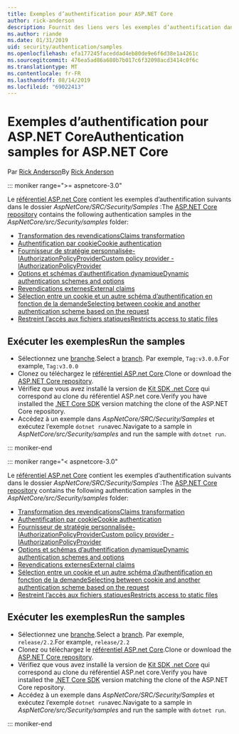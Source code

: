 ```yaml
---
title: Exemples d’authentification pour ASP.NET Core
author: rick-anderson
description: Fournit des liens vers les exemples d’authentification dans le référentiel ASP.NET Core.
ms.author: riande
ms.date: 01/31/2019
uid: security/authentication/samples
ms.openlocfilehash: efa177245faceddad4eb80de9e6f6d38e1a4261c
ms.sourcegitcommit: 476ea5ad86a680b7b017c6f32098acd3414c0f6c
ms.translationtype: MT
ms.contentlocale: fr-FR
ms.lasthandoff: 08/14/2019
ms.locfileid: "69022413"
---
```

# <a name="authentication-samples-for-aspnet-core"></a><span data-ttu-id="e6f5b-103">Exemples d’authentification pour ASP.NET Core</span><span class="sxs-lookup"><span data-stu-id="e6f5b-103">Authentication samples for ASP.NET Core</span></span>

<span data-ttu-id="e6f5b-104">Par [Rick Anderson](https://twitter.com/RickAndMSFT)</span><span class="sxs-lookup"><span data-stu-id="e6f5b-104">By [Rick Anderson](https://twitter.com/RickAndMSFT)</span></span>

::: moniker range=">= aspnetcore-3.0"

<span data-ttu-id="e6f5b-105">Le [référentiel ASP.net Core](https://github.com/aspnet/AspNetCore) contient les exemples d’authentification suivants dans le dossier *AspNetCore/SRC/Security/Samples* :</span><span class="sxs-lookup"><span data-stu-id="e6f5b-105">The [ASP.NET Core repository](https://github.com/aspnet/AspNetCore) contains the following authentication samples in the *AspNetCore/src/Security/samples* folder:</span></span>

* [<span data-ttu-id="e6f5b-106">Transformation des revendications</span><span class="sxs-lookup"><span data-stu-id="e6f5b-106">Claims transformation</span></span>](https://github.com/aspnet/AspNetCore/tree/release/2.2/src/Security/samples/ClaimsTransformation)
* [<span data-ttu-id="e6f5b-107">Authentification par cookie</span><span class="sxs-lookup"><span data-stu-id="e6f5b-107">Cookie authentication</span></span>](https://github.com/aspnet/AspNetCore/tree/release/2.2/src/Security/samples/Cookies)
* [<span data-ttu-id="e6f5b-108">Fournisseur de stratégie personnalisée-IAuthorizationPolicyProvider</span><span class="sxs-lookup"><span data-stu-id="e6f5b-108">Custom policy provider - IAuthorizationPolicyProvider</span></span>](https://github.com/aspnet/AspNetCore/tree/release/2.2/src/Security/samples/CustomPolicyProvider)
* [<span data-ttu-id="e6f5b-109">Options et schémas d’authentification dynamique</span><span class="sxs-lookup"><span data-stu-id="e6f5b-109">Dynamic authentication schemes and options</span></span>](https://github.com/aspnet/AspNetCore/tree/release/2.2/src/Security/samples/DynamicSchemes)
* [<span data-ttu-id="e6f5b-110">Revendications externes</span><span class="sxs-lookup"><span data-stu-id="e6f5b-110">External claims</span></span>](https://github.com/aspnet/AspNetCore/tree/release/2.2/src/Security/samples/Identity.ExternalClaims)
* [<span data-ttu-id="e6f5b-111">Sélection entre un cookie et un autre schéma d’authentification en fonction de la demande</span><span class="sxs-lookup"><span data-stu-id="e6f5b-111">Selecting between cookie and another authentication scheme based on the request</span></span>](https://github.com/aspnet/AspNetCore/tree/release/2.2/src/Security/samples/PathSchemeSelection)
* [<span data-ttu-id="e6f5b-112">Restreint l’accès aux fichiers statiques</span><span class="sxs-lookup"><span data-stu-id="e6f5b-112">Restricts access to static files</span></span>](https://github.com/aspnet/AspNetCore/tree/release/2.2/src/Security/samples/StaticFilesAuth)

## <a name="run-the-samples"></a><span data-ttu-id="e6f5b-113">Exécuter les exemples</span><span class="sxs-lookup"><span data-stu-id="e6f5b-113">Run the samples</span></span>

* <span data-ttu-id="e6f5b-114">Sélectionnez une [branche](https://github.com/aspnet/AspNetCore).</span><span class="sxs-lookup"><span data-stu-id="e6f5b-114">Select a [branch](https://github.com/aspnet/AspNetCore).</span></span> <span data-ttu-id="e6f5b-115">Par exemple, `Tag:v3.0.0`.</span><span class="sxs-lookup"><span data-stu-id="e6f5b-115">For example, `Tag:v3.0.0`</span></span>
* <span data-ttu-id="e6f5b-116">Clonez ou téléchargez le [référentiel ASP.net Core](https://github.com/aspnet/AspNetCore).</span><span class="sxs-lookup"><span data-stu-id="e6f5b-116">Clone or download the [ASP.NET Core repository](https://github.com/aspnet/AspNetCore).</span></span>
* <span data-ttu-id="e6f5b-117">Vérifiez que vous avez installé la version de [Kit SDK .net Core](https://www.microsoft.com/net/download/all) qui correspond au clone du référentiel ASP.net core.</span><span class="sxs-lookup"><span data-stu-id="e6f5b-117">Verify you have installed the [.NET Core SDK](https://www.microsoft.com/net/download/all) version matching the clone of the ASP.NET Core repository.</span></span>
* <span data-ttu-id="e6f5b-118">Accédez à un exemple dans *AspNetCore/SRC/Security/Samples* et exécutez l’exemple `dotnet run`avec.</span><span class="sxs-lookup"><span data-stu-id="e6f5b-118">Navigate to a sample in *AspNetCore/src/Security/samples* and run the sample with `dotnet run`.</span></span>

::: moniker-end

::: moniker range="< aspnetcore-3.0"

<span data-ttu-id="e6f5b-119">Le [référentiel ASP.net Core](https://github.com/aspnet/AspNetCore) contient les exemples d’authentification suivants dans le dossier *AspNetCore/SRC/Security/Samples* :</span><span class="sxs-lookup"><span data-stu-id="e6f5b-119">The [ASP.NET Core repository](https://github.com/aspnet/AspNetCore) contains the following authentication samples in the *AspNetCore/src/Security/samples* folder:</span></span>

* [<span data-ttu-id="e6f5b-120">Transformation des revendications</span><span class="sxs-lookup"><span data-stu-id="e6f5b-120">Claims transformation</span></span>](https://github.com/aspnet/AspNetCore/tree/release/2.2/src/Security/samples/ClaimsTransformation)
* [<span data-ttu-id="e6f5b-121">Authentification par cookie</span><span class="sxs-lookup"><span data-stu-id="e6f5b-121">Cookie authentication</span></span>](https://github.com/aspnet/AspNetCore/tree/release/2.2/src/Security/samples/Cookies)
* [<span data-ttu-id="e6f5b-122">Fournisseur de stratégie personnalisée-IAuthorizationPolicyProvider</span><span class="sxs-lookup"><span data-stu-id="e6f5b-122">Custom policy provider - IAuthorizationPolicyProvider</span></span>](https://github.com/aspnet/AspNetCore/tree/release/2.2/src/Security/samples/CustomPolicyProvider)
* [<span data-ttu-id="e6f5b-123">Options et schémas d’authentification dynamique</span><span class="sxs-lookup"><span data-stu-id="e6f5b-123">Dynamic authentication schemes and options</span></span>](https://github.com/aspnet/AspNetCore/tree/release/2.2/src/Security/samples/DynamicSchemes)
* [<span data-ttu-id="e6f5b-124">Revendications externes</span><span class="sxs-lookup"><span data-stu-id="e6f5b-124">External claims</span></span>](https://github.com/aspnet/AspNetCore/tree/release/2.2/src/Security/samples/Identity.ExternalClaims)
* [<span data-ttu-id="e6f5b-125">Sélection entre un cookie et un autre schéma d’authentification en fonction de la demande</span><span class="sxs-lookup"><span data-stu-id="e6f5b-125">Selecting between cookie and another authentication scheme based on the request</span></span>](https://github.com/aspnet/AspNetCore/tree/release/2.2/src/Security/samples/PathSchemeSelection)
* [<span data-ttu-id="e6f5b-126">Restreint l’accès aux fichiers statiques</span><span class="sxs-lookup"><span data-stu-id="e6f5b-126">Restricts access to static files</span></span>](https://github.com/aspnet/AspNetCore/tree/release/2.2/src/Security/samples/StaticFilesAuth)

## <a name="run-the-samples"></a><span data-ttu-id="e6f5b-127">Exécuter les exemples</span><span class="sxs-lookup"><span data-stu-id="e6f5b-127">Run the samples</span></span>

* <span data-ttu-id="e6f5b-128">Sélectionnez une [branche](https://github.com/aspnet/AspNetCore).</span><span class="sxs-lookup"><span data-stu-id="e6f5b-128">Select a [branch](https://github.com/aspnet/AspNetCore).</span></span> <span data-ttu-id="e6f5b-129">Par exemple, `release/2.2`.</span><span class="sxs-lookup"><span data-stu-id="e6f5b-129">For example, `release/2.2`</span></span>
* <span data-ttu-id="e6f5b-130">Clonez ou téléchargez le [référentiel ASP.net Core](https://github.com/aspnet/AspNetCore).</span><span class="sxs-lookup"><span data-stu-id="e6f5b-130">Clone or download the [ASP.NET Core repository](https://github.com/aspnet/AspNetCore).</span></span>
* <span data-ttu-id="e6f5b-131">Vérifiez que vous avez installé la version de [Kit SDK .net Core](https://www.microsoft.com/net/download/all) qui correspond au clone du référentiel ASP.net core.</span><span class="sxs-lookup"><span data-stu-id="e6f5b-131">Verify you have installed the [.NET Core SDK](https://www.microsoft.com/net/download/all) version matching the clone of the ASP.NET Core repository.</span></span>
* <span data-ttu-id="e6f5b-132">Accédez à un exemple dans *AspNetCore/SRC/Security/Samples* et exécutez l’exemple `dotnet run`avec.</span><span class="sxs-lookup"><span data-stu-id="e6f5b-132">Navigate to a sample in *AspNetCore/src/Security/samples* and run the sample with `dotnet run`.</span></span>

::: moniker-end
